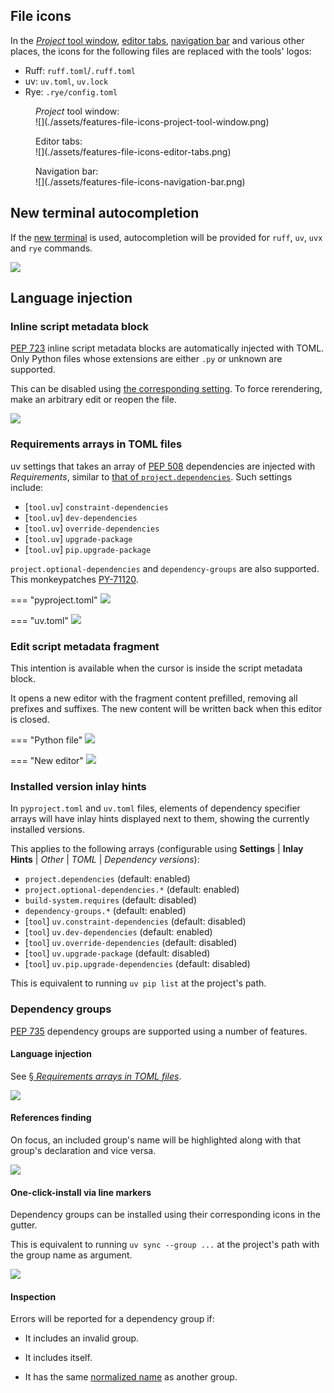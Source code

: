 ## File icons

In the [<i>Project</i> tool window][1], [editor tabs][2], [navigation bar][3]
and various other places, the icons for the following files
are replaced with the tools' logos:

* Ruff: `ruff.toml`/`.ruff.toml`
* uv: `uv.toml`, `uv.lock`
* Rye: `.rye/config.toml`

<figure markdown="1">
  <figcaption><i>Project</i> tool window:</figcaption>
  ![](./assets/features-file-icons-project-tool-window.png)
</figure>

<figure markdown="1">
  <figcaption>Editor tabs:</figcaption>
  ![](./assets/features-file-icons-editor-tabs.png)
</figure>

<figure markdown="1">
  <figcaption>Navigation bar:</figcaption>
  ![](./assets/features-file-icons-navigation-bar.png)
</figure>


## New terminal autocompletion

If the [new terminal][4] is used,
autocompletion will be provided for `ruff`, `uv`, `uvx` and `rye` commands.

![](./assets/features-new-terminal-autocompletion-demo.png)


## Language injection


### Inline script metadata block

[PEP 723][5] inline script metadata blocks
are automatically injected with TOML.
Only Python files whose extensions are
either `.py` or unknown are supported.

This can be disabled using [the corresponding setting][6].
To force rerendering, make an arbitrary edit or reopen the file.

![](./assets/features-inline-script-metadata-language-injection-demo.png)


### Requirements arrays in TOML files

uv settings that takes an array of [PEP 508][7] dependencies
are injected with <i>Requirements</i>,
similar to [that of `project.dependencies`][8].
Such settings include:

* \[`tool.uv`] `constraint-dependencies`
* \[`tool.uv`] `dev-dependencies`
* \[`tool.uv`] `override-dependencies`
* \[`tool.uv`] `upgrade-package`
* \[`tool.uv`] `pip.upgrade-package`
  
`project.optional-dependencies` and `dependency-groups` are also supported.
This monkeypatches [PY-71120][9].

=== "pyproject.toml"
    ![](./assets/features-requirements-arrays-language-injection-demo-pyproject-toml.png)

=== "uv.toml"
    ![](./assets/features-requirements-arrays-language-injection-demo-uv-toml.png)


### Edit script metadata fragment

This intention is available when the cursor
is inside the script metadata block.

It opens a new editor with the fragment content prefilled,
removing all prefixes and suffixes.
The new content will be written back when this editor is closed.

=== "Python file"
    ![](./assets/features-edit-script-metadata-fragment-demo-intention.png)

=== "New editor"
    ![](./assets/features-edit-script-metadata-fragment-demo-new-editor.png)


### Installed version inlay hints

In `pyproject.toml` and `uv.toml` files,
elements of dependency specifier arrays
will have inlay hints displayed next to them,
showing the currently installed versions.

This applies to the following arrays
(configurable using <b>Settings</b> | <b>Inlay Hints</b> |
<i>Other</i> | <i>TOML</i> | <i>Dependency versions</i>):

* `project.dependencies` (default: enabled)
* `project.optional-dependencies.*` (default: enabled)
* `build-system.requires` (default: disabled)
* `dependency-groups.*` (default: enabled)
* \[`tool`] `uv.constraint-dependencies` (default: disabled)
* \[`tool`] `uv.dev-dependencies` (default: enabled)
* \[`tool`] `uv.override-dependencies` (default: disabled)
* \[`tool`] `uv.upgrade-package` (default: disabled)
* \[`tool`] `uv.pip.upgrade-dependencies` (default: disabled)

This is equivalent to running `uv pip list` at the project's path.


### Dependency groups

[PEP 735][10] dependency groups are supported
using a number of features.


#### Language injection

See [&sect; <i>Requirements arrays in TOML files</i>][11].

![](./assets/features-dependency-groups-language-injection.png)


#### References finding

On focus, an included group's name will be highlighted
along with that group's declaration and vice versa.

![](./assets/features-dependency-groups-references-finding.png)


#### One-click-install via line markers

Dependency groups can be installed
using their corresponding icons in the gutter.

This is equivalent to running `uv sync --group ...` at the project's path
with the group name as argument.

![](./assets/features-dependency-groups-line-markers.png)


#### Inspection

Errors will be reported for a dependency group if:

* It includes an invalid group.
* It includes itself.
* It has the same [normalized name][12] as another group.


  [1]: https://www.jetbrains.com/help/pycharm/project-tool-window.html
  [2]: https://www.jetbrains.com/help/pycharm/settings-editor-tabs.html#Settings_Editor_Tabs.topic
  [3]: https://www.jetbrains.com/help/pycharm/part-4-using-the-navigation-bar.html
  [4]: https://blog.jetbrains.com/idea/2024/02/the-new-terminal-beta-is-now-in-jetbrains-ides/
  [5]: https://peps.python.org/pep-0723/
  [6]: ./configurations/main.md#pep-723-inline-script-metadata-blocks
  [7]: https://peps.python.org/pep-0508/
  [8]: https://www.jetbrains.com/help/pycharm/pyproject-toml-support.html#specify-project-dependencies
  [9]: https://youtrack.jetbrains.com/issue/PY-71120
  [10]: https://peps.python.org/pep-0735/
  [11]: #requirements-arrays-in-toml-files
  [12]: https://packaging.python.org/en/latest/specifications/name-normalization/
